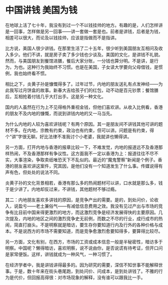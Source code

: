 # 中国讲钱 美国为钱

在地球上活了七十年，我没有到过一个不以钱挂帅的地方。有趣的是，人们怎样讲是一回事，怎样做是另一回事——讲一套做一套是也。前者是讲钱，后者是为钱，相差可以很大，而论及以钱挂帅，应该是指做而不是指讲。 

比方说，美国人很少讲钱。在那里生活了二十五年，很少听到美国朋友互相问及收入多少。他们不讲，就是房子卖了多少钱也少谈及。美国的文化，是讲钱不礼貌。然而，与美国朋友到餐馆进膳，餐后大家分账，一分钱也算分明。不是讲，是行为，为也。这种行为我始终不习惯。也是在美国，子女读大学要向父母借钱，是惯例，我也始终看不惯。 

相比之下，炎黄子孙是慷慨得多了。过年过节，内地的朋友送礼有点发神经——为此我写过月饼盒的故事。新春大吉给孩子们的红包，动不动是百元钞票；餐馆膳后，互相抢着付钱几乎大打出手。这是另一种文化。 

国内的人虽然在行为上不见得格外重视金钱，但他们喜欢讲。从收入比例看，香港的朋友不及内地的慷慨，而说到讲钱内地的又一马当先。 

为什么内地的人较为喜欢讲钱呢？有两个原因。其一是朋友间不讲钱其他可讲的题材不多。在内地，宗教有约束，政治也有约束，但可以讲。问题是有约束，得个“讲”字很无聊。好比法律不准我讨个小老婆，我就讲也懒得讲。 

另一方面，打开内地与香港的报章比较一下，不难发觉，内地的报道远不及香港那样热闹，不及香港那样有争议性。这方面我不一定以香港为上：报道往往不尽不实，大事渲染，争取卖纸唯恐天下不乱似的。最近的“魔鬼警察”新闻是个例子。香港的朋友喜欢讲这案件，究其因，是他们没有一个知道发生了什么事。传媒说得有声有色，但处处的说法不同。 

炎黄子孙的文化背景相若，香港有那么多的热闹题材可以讲，口水就是那么多，钱于是少讲了。内地却反过来，不讲钱，其他题材不够过瘾。 

其二：内地朋友喜欢多讲钱的原因，是竞争产出的需要。是的，到处问价，论收入，说盈亏——老土兼俗气——有减低信息费用之效。我没有见过产出与市场的竞争有比目前中国来得更激烈的地方，而这激烈竞争是经济发展得快的主要原因。几次提及，内地的地区之间的激烈竞争史无前例，而数之不尽的行业，成行成市的热闹，简直打崩头。不是明察就是暗访，要生存你要知道行内及行外的各种价格与成本。不是说西方的市场不需要知道，而是竞争愈激烈愈要知得多，要算得比较尽。 

另一方面，文化有别，在西方，市场的工资或成本信息一般是半秘密性，暗访多于明察。中国呢？懒得暗访，喜欢明察，说不说由你，是否说谎有待考证，但开口问是家常便饭。这样，讲钱就成为一种风气，一种习惯了。 

在经济学者中，我是讲钱讲得最多的。因为研究的需要，深信不知世事不能解释世事。于是，数十年来在街头巷尾跑，到处问价、问成本，是到处讲钱了。不雅的行为是代价，但回报高得很：对市场现象的解释，没有谁可以跟我比一手。